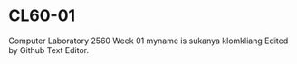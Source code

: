 # CL60-01
Computer Laboratory 2560 Week 01
myname is sukanya klomkliang
Edited by Github Text Editor.
